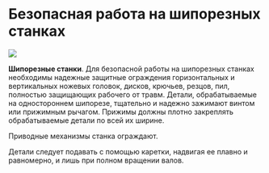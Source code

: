 # Безопасная работа на шипорезных станках
![](/images/Houseworks/Master/Woodmaster/shiporezniy-stanok.jpg)

**Шипорезные станки**. Для безопасной работы на шипорезных станках
необходимы надежные защитные ограждения горизонтальных и вертикальных
ножевых головок, дисков, крючьев, резцов, пил, полностью защищающих
рабочего от травм. Детали, обрабатываемые на одностороннем шипорезе,
тщательно и надежно зажимают винтом или прижимным рычагом. Прижимы
должны плотно закреплять обрабатываемые детали по всей их ширине.

Приводные механизмы станка ограждают.

Детали следует подавать с помощью каретки, надвигая ее плавно и
равномерно, и лишь при полном вращении валов.
